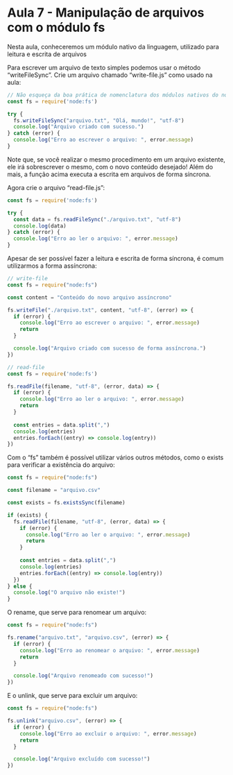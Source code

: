# Aula 7 - Manipulação de arquivos com o módulo fs
Nesta aula, conheceremos um módulo nativo da linguagem, utilizado para leitura e escrita de arquivos

Para escrever um arquivo de texto simples podemos usar o método “writeFileSync”. Crie um arquivo chamado “write-file.js” como usado na aula:

```js
// Não esqueça da boa prática de nomenclatura dos módulos nativos do node abaixo!
const fs = require('node:fs')

try {
  fs.writeFileSync("arquivo.txt", "Olá, mundo!", "utf-8")
  console.log("Arquivo criado com sucesso.")
} catch (error) {
  console.log("Erro ao escrever o arquivo: ", error.message)
}
```

Note que, se você realizar o mesmo procedimento em um arquivo existente, ele irá sobrescrever o mesmo, com o novo conteúdo desejado! Além do mais, a função acima executa a escrita em arquivos de forma síncrona.

Agora crie o arquivo “read-file.js”:

```js
const fs = require('node:fs')

try {
  const data = fs.readFileSync("./arquivo.txt", "utf-8")
  console.log(data)
} catch (error) {
  console.log("Erro ao ler o arquivo: ", error.message)
}
```

Apesar de ser possível fazer a leitura e escrita de forma síncrona, é comum utilizarmos a forma assíncrona:

```js
// write-file
const fs = require("node:fs")

const content = "Conteúdo do novo arquivo assíncrono"

fs.writeFile("./arquivo.txt", content, "utf-8", (error) => {
  if (error) {
    console.log("Erro ao escrever o arquivo: ", error.message)
    return
  }

  console.log("Arquivo criado com sucesso de forma assíncrona.")
})

// read-file
const fs = require('node:fs')

fs.readFile(filename, "utf-8", (error, data) => {
  if (error) {
    console.log("Erro ao ler o arquivo: ", error.message)
    return
  }
  
  const entries = data.split(",")
  console.log(entries)
  entries.forEach((entry) => console.log(entry))
})
```

Com o “fs” também é possível utilizar vários outros métodos, como o exists para verificar a existência do arquivo:

```js
const fs = require("node:fs")

const filename = "arquivo.csv"

const exists = fs.existsSync(filename)

if (exists) {
  fs.readFile(filename, "utf-8", (error, data) => {
    if (error) {
      console.log("Erro ao ler o arquivo: ", error.message)
      return
    }
  
    const entries = data.split(",")
    console.log(entries)
    entries.forEach((entry) => console.log(entry))
  })
} else {
  console.log("O arquivo não existe!")
}
```

O rename, que serve para renomear um arquivo:

```js
const fs = require("node:fs")

fs.rename("arquivo.txt", "arquivo.csv", (error) => {
  if (error) {
    console.log("Erro ao renomear o arquivo: ", error.message)
    return
  }

  console.log("Arquivo renomeado com sucesso!")
})

```

E o unlink, que serve para excluir um arquivo:

```js
const fs = require("node:fs")

fs.unlink("arquivo.csv", (error) => {
  if (error) {
    console.log("Erro ao excluir o arquivo: ", error.message)
    return
  }

  console.log("Arquivo excluído com sucesso!")
})
```